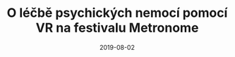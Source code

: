 ---
template: media-link
title:  O léčbě psychických nemocí pomocí VR na festivalu Metronome
date: 2019-08-02
link: https://www.youtube.com/watch?v=zXNqdug-nJw
language: cz
---